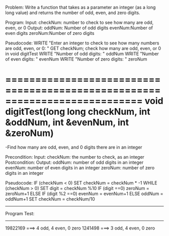 Problem:
 Write a function that takes as a parameter an integer (as a long long value) and returns the number of odd, even, and zero 
 digits.
 
Program:
 Input:
  checkNum: number to check to see how many are odd, even, or 0
 Output:
  oddNum: Number of odd digits
  evenNum:Number of even digits
  zeroNum:Number of zero digits
 
Pseudocode:
 WRITE "Enter an integer to check to see how many numbers are odd, even, or 0: "
 GET checkNum;
 check how many are odd, even, or 0 in void digitTest
 WRITE "Number of odd digits: " oddNum
 WRITE "Number of even digits: " evenNum
 WRITE "Number of zero digits: " zeroNum
 
 
 ===========================================================================
 void digitTest(long long checkNum, int &oddNum, int &evenNum, int &zeroNum)
 ===========================================================================
 -Find how many are odd, even, and 0 digits there are in an integer
 
 Precondition:
   Input:
     checkNum: the number to check, as an integer
 Postcondition:
   Output: 
     oddNum: number of odd digits in an integer
     evenNum: number of even digits in an integer
     zeroNum: number of zero digits in an integer
 
 Pseudocode:
  IF (checkNum < 0)
    SET checkNum = checkNum * -1
 WHILE (checkNum > 0)
    SET digit = checkNum %10
    IF (digit ==0)
      zeroNum = zeroNum+1
    ELSE IF (digit %2 ==0)
      evenNum = evenNum+1 
    ELSE
      oddNum = oddNum+1
    SET checkNum = checkNum/10
 
 
 
 **************
 Program Test:
 **************
19822169
 ===> 4 odd, 4 even, 0 zero
1241498
 ===> 3 odd, 4 even, 0 zero